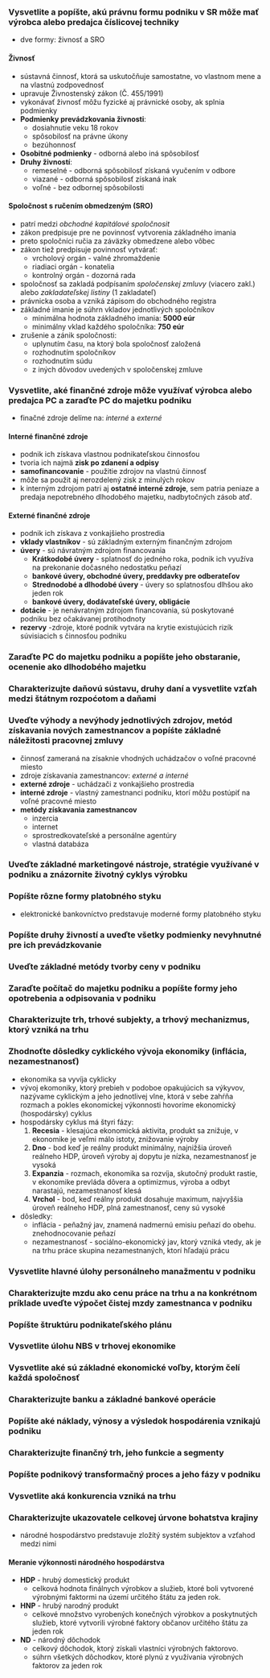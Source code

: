 ### Vysvetlite a popíšte, akú právnu formu podniku v SR môže mať výrobca alebo predajca číslicovej techniky
- dve formy: živnosť a SRO
#### Živnosť
- sústavná činnosť, ktorá sa uskutočňuje samostatne, vo vlastnom mene a na vlastnú zodpovednosť
- upravuje Živnostenský zákon (Č. 455/1991)
- vykonávať živnosť môžu fyzické aj právnické osoby, ak splnia podmienky
- **Podmienky prevádzkovania živnosti**: 
	- dosiahnutie veku 18 rokov
	- spôsobilosť na právne úkony
	- bezúhonnosť
- **Osobitné podmienky** - odborná alebo iná spôsobilosť
- **Druhy živností**:
	- remeselné - odborná spôsobilosť získaná vyučením v odbore
	- viazané - odborná spôsobilosť získaná inak
	- voľné - bez odbornej spôsobilosti

#### Spoločnost s ručením obmedzeným (SRO)
- patrí medzi *obchodné kapitálové spoločnosit* 
- zákon predpisuje pre ne povinnosť vytvorenia základného imania
- preto spoločníci ručia za záväzky obmedzene alebo vôbec
- zákon tiež predpisuje povinnosť vytvárať:
	- vrcholový orgán - valné zhromaždenie
	- riadiaci orgán - konatelia
	- kontrolný orgán - dozorná rada
- spoločnosť sa zakladá podpísaním *spoločenskej zmluvy* (viacero zakl.) alebo *zakladateľskej listiny* (1 zakladateľ)
- právnicka osoba a vzniká zápisom do obchodného registra
- základné imanie je súhrn vkladov jednotlivých spoločníkov
	- minimálna hodnota základného imania: **5000 eúr**
	- minimálny vklad každého spoločníka: **750 eúr**
- zrušenie a zánik spoločnosti:
	- uplynutím času, na ktorý bola spoločnosť založená
	- rozhodnutím spoločníkov
	- rozhodnutím súdu
	- z iných dôvodov uvedených v spoločenskej zmluve
### Vysvetlite, aké finančné zdroje môže využívať výrobca alebo predajca PC a zaraďte PC do majetku podniku
- finačné zdroje delíme na: *interné* a *externé*
#### Interné finančné zdroje
- podnik ich získava vlastnou podnikateľskou činnosťou
- tvoria ich najmä **zisk po zdanení a odpisy**
- **samofinancovanie** - použitie zdrojov na vlastnú činnosť
- môže sa použit aj nerozdelený zisk z minulých rokov
- k interným zdrojom patri aj **ostatné interné zdroje**, sem patria peniaze a predaja nepotrebného dlhodobého majetku, nadbytočných zásob atď.

#### Externé finančné zdroje
- podnik ich získava z vonkajšieho prostredia
- **vklady vlastníkov** - sú základným externým finančným zdrojom
- **úvery** - sú návratným zdrojom financovania
	- **Krátkodobé úvery** - splatnosť do jedného roka, podnik ich využíva na prekonanie dočasného nedostatku peňazí
	- **bankové úvery, obchodné úvery, preddavky pre odberateľov**
	- **Strednodobé a dlhodobé úvery** - úvery so splatnosťou dlhšou ako jeden rok
	- **bankové úvery, dodávateľské úvery, obligácie**
- **dotácie** - je nenávratným zdrojom financovania, sú poskytované podniku bez očakávanej protihodnoty
- **rezervy** -zdroje, ktoré podnik vytvára na krytie existujúcich rizík súvisiacich s činnosťou podniku

### Zaraďte PC do majetku podniku a popíšte jeho obstaranie, ocenenie ako dlhodobého majetku

### Charakterizujte daňovú sústavu, druhy daní a vysvetlite vzťah medzi štátnym rozpoćotom a daňami

### Uveďte výhody a nevýhody jednotlivých zdrojov, metód získavania nových zamestnancov a popíśte základné náležitosti pracovnej zmluvy
- činnosť zameraná na zísaknie vhodných uchádzačov o voľné pracovné miesto
- zdroje získavania zamestnancov: *externé a interné*
- **externé zdroje** - uchádzači z vonkajšieho prostredia
- **interné zdroje** - vlastný zamestnanci podniku, ktorí môžu postúpiť na voľné pracovné miesto
- **metódy získavania zamestnancov**
	- inzercia
	- internet
	- sprostredkovateľské a personálne agentúry
	- vlastná databáza
### Uveďte základné marketingové nástroje, stratégie využívané v podniku a znázornite životný cyklys výrobku

### Popíšte rôzne formy platobného styku
- elektronické bankovníctvo predstavuje moderné formy platobného styku

### Popíšte druhy živností a uveďte všetky podmienky nevyhnutné pre ich prevádzkovanie

### Uveďte základné metódy tvorby ceny v podniku

### Zaraďte počítač do majetku podniku a popíšte formy jeho opotrebenia a odpisovania v podniku

### Charakterizujte trh, trhové subjekty, a trhový mechanizmus, ktorý vzniká na trhu

### Zhodnoťte dôsledky cyklického vývoja ekonomiky (inflácia, nezamestnanosť)
- ekonomika sa vyvíja cyklicky
- vývoj ekomoniky, ktorý prebieh v podoboe opakujúcich sa výkyvov, nazývame cyklickým a jeho jednotlivej vlne, ktorá v sebe zahŕňa rozmach a pokles ekonomickej výkonnosti hovoríme ekonomický (hospodársky) cyklus
- hospodársky cyklus má štyri fázy:
	1. **Recesia** - klesajúca ekonomická aktivita, produkt sa znižuje, v ekonomike je veľmi málo istoty, znižovanie výroby
	2. **Dno** - bod keď je reálny produkt minimálny, najnižšia úroveň reálneho HDP, úroveň výroby aj dopytu je nízka, nezamestnanosť je vysoká
	3. **Expanzia** - rozmach, ekonomika sa rozvíja, skutočný produkt rastie, v ekonomike prevláda dôvera a optimizmus, výroba a odbyt narastajú, nezamestnanosť klesá
	4. **Vrchol** - bod, keď reálny produkt dosahuje maximum, najvyššia úroveň reálneho HDP, plná zamestnanosť, ceny sú vysoké
- dôsledky:
	- inflácia - peňažný jav, znamená nadmernú emisiu peňazí do obehu. znehodnocovanie peňazí
	- nezamestnanosť - sociálno-ekonomický jav, ktorý vzniká vtedy, ak je na trhu práce skupina nezamestnaných, ktorí hľadajú prácu

### Vysvetlite hlavné úlohy personálneho manažmentu v podniku

### Charakterizujte mzdu ako cenu práce na trhu a na konkrétnom príklade uveďte výpočet čistej mzdy zamestnanca v podniku

### Popíšte štruktúru podnikateľského plánu

### Vysvetlite úlohu NBS v trhovej ekonomike

### Vysvetlite aké sú základné ekonomické voľby, ktorým čelí každá spoločnosť

### Charakterizujte banku a základné bankové operácie

### Popíšte aké náklady, výnosy a výsledok hospodárenia vznikajú podniku

### Charakterizujte finančný trh, jeho funkcie a segmenty

### Popíšte podnikový transformačný proces a jeho fázy v podniku

### Vysvetlite aká konkurencia vzniká na trhu

### Charakterizujte ukazovatele celkovej úrvone bohatstva krajiny
- národné hospodárstvo predstavuje zložítý systém subjektov a vzťahod medzi nimi
#### Meranie výkonnosti národného hospodárstva
- **HDP** - hrubý domestický produkt
	- celková hodnota finálnych výrobkov a služieb, ktoré boli vytvorené výrobnými faktormi na území určitého štátu za jeden rok.
- **HNP** - hrubý narodný produkt
	- celkové množstvo vyrobených konečných výrobkov a poskytnutých služieb, ktoré vytvorili výrobné faktory občanov určitého štátu za jeden rok
- **ND** - národný dôchodok
	- celkový dôchodok, ktorý získali vlastníci výrobných faktorovo.
	- súhrn všetkých dôchodkov, ktoré plynú z využívania výrobných faktorov za jeden rok